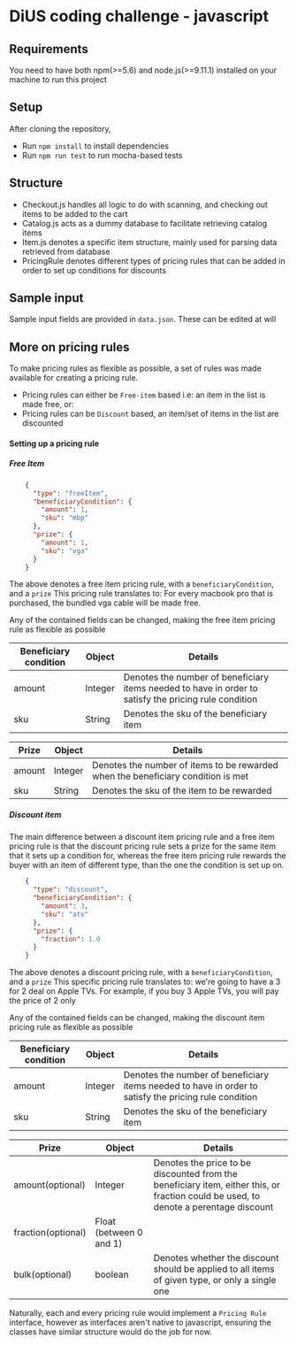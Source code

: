 # DiUS coding challenge - javascript

## Requirements
You need to have both npm(>=5.6) and node.js(>=9.11.1) installed on your machine to run this project

## Setup

After cloning the repository,
- Run `npm install` to install dependencies
- Run `npm run test` to run mocha-based tests

## Structure
- Checkout.js handles all logic to do with scanning, and checking out items to be added to the cart
- Catalog.js acts as a dummy database to facilitate retrieving catalog items
- Item.js denotes a specific item structure, mainly used for parsing data retrieved from database
- PricingRule denotes different types of pricing rules that can be added in order to set up conditions for discounts

## Sample input
Sample input fields are provided in `data.json`. These can be edited at will

## More on pricing rules
To make pricing rules as flexible as possible, a set of rules was made available for creating a pricing rule.
- Pricing rules can either be `Free-item` based i.e: an item in the list is made free, or:
- Pricing rules can be `Discount` based, an item/set of items in the list are discounted

#### Setting up a pricing rule

##### Free Item
```JSON
    {
      "type": "freeItem",
      "beneficiaryCondition": {
        "amount": 1,
        "sku": "mbp"
      },
      "prize": {
        "amount": 1,
        "sku": "vga"
      }
    }
```
The above denotes a free item pricing rule, with a `beneficiaryCondition`, and a `prize`
This pricing rule translates to: For every macbook pro that is purchased, the bundled vga cable will be made free.

Any of the contained fields can be changed, making the free item pricing rule as flexible as possible

| Beneficiary condition  | Object | Details |
| ------------- | ------------- |------- |
| amount  | Integer | Denotes the number of beneficiary items needed to have in order to satisfy the pricing rule condition
| sku  | String  | Denotes the sku of the beneficiary item

| Prize  | Object | Details |
| ------------- | ------------- |------- |
| amount  | Integer | Denotes the number of items to be rewarded when the beneficiary condition is met
| sku  | String  | Denotes the sku of the item to be rewarded


##### Discount item

The main difference between a discount item pricing rule and a free item pricing rule is that the discount pricing rule sets a prize for the same item that it sets up a condition for, whereas the free item pricing rule rewards the buyer with an item of different type, than the one the condition is set up on.

```JSON
    {
      "type": "discount",
      "beneficiaryCondition": {
        "amount": 3,
        "sku": "atv"
      },
      "prize": {
        "fraction": 1.0
      }
    }
```
The above denotes a discount pricing rule, with a `beneficiaryCondition`, and a `prize`
This specific pricing rule translates to: we're going to have a 3 for 2 deal on Apple TVs. For example, if you buy 3 Apple TVs, you will pay the price of 2 only

Any of the contained fields can be changed, making the discount item pricing rule as flexible as possible

| Beneficiary condition  | Object | Details |
| ------------- | ------------- |------- |
| amount  | Integer | Denotes the number of beneficiary items needed to have in order to satisfy the pricing rule condition
| sku  | String  | Denotes the sku of the beneficiary item

| Prize  | Object | Details |
| ------------- | ------------- |------- |
| amount(optional)  | Integer | Denotes the price to be discounted from the beneficiary item, either this, or fraction could be used, to denote a perentage discount
| fraction(optional)  | Float (between 0 and 1) |
| bulk(optional)  | boolean | Denotes whether the discount should be applied to all items of given type, or only a single one




Naturally, each and every pricing rule would implement a `Pricing Rule` interface, however as interfaces aren't native to javascript, ensuring the classes have similar structure would do the job for now.

